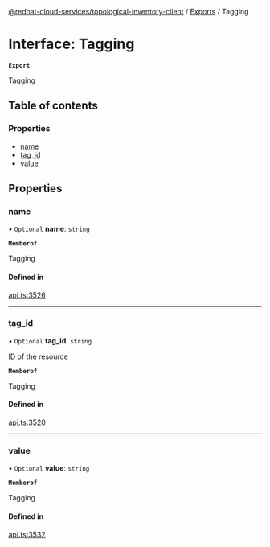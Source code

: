 [@redhat-cloud-services/topological-inventory-client](../README.md) / [Exports](../modules.md) / Tagging

# Interface: Tagging

**`Export`**

Tagging

## Table of contents

### Properties

- [name](Tagging.md#name)
- [tag\_id](Tagging.md#tag_id)
- [value](Tagging.md#value)

## Properties

### name

• `Optional` **name**: `string`

**`Memberof`**

Tagging

#### Defined in

[api.ts:3526](https://github.com/RedHatInsights/javascript-clients/blob/main/packages/topological-inventory/api.ts#L3526)

___

### tag\_id

• `Optional` **tag\_id**: `string`

ID of the resource

**`Memberof`**

Tagging

#### Defined in

[api.ts:3520](https://github.com/RedHatInsights/javascript-clients/blob/main/packages/topological-inventory/api.ts#L3520)

___

### value

• `Optional` **value**: `string`

**`Memberof`**

Tagging

#### Defined in

[api.ts:3532](https://github.com/RedHatInsights/javascript-clients/blob/main/packages/topological-inventory/api.ts#L3532)

